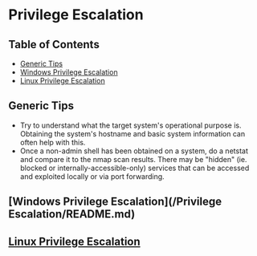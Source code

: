 # Privilege Escalation

## Table of Contents
* [Generic Tips](#generic-tips)
* [Windows Privilege Escalation](#windows-privilege-escalation)
* [Linux Privilege Escalation](#linux-privilege-escalation)


## Generic Tips
* Try to understand what the target system's operational purpose is. Obtaining the system's hostname and basic system information can often help with this.
* Once a non-admin shell has been obtained on a system, do a netstat and compare it to the nmap scan results. There may be "hidden" (ie. blocked or internally-accessible-only) services that can be accessed and exploited locally or via port forwarding.


## [Windows Privilege Escalation](/Privilege Escalation/README.md)


## [Linux Privilege Escalation](Linux&#32;Privilege&#32;Escalation)

